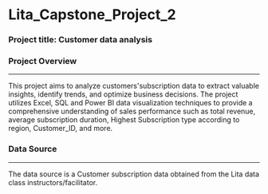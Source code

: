 # Lita_Capstone_Project_2

### Project title: Customer data analysis

### Project Overview
---
This project aims to analyze customers'subscription data to extract valuable insights, identify trends, and optimize business decisions. The project utilizes Excel, SQL and Power BI data visualization techniques to provide a comprehensive understanding of sales performance such as total revenue, average subscription duration, Highest Subscription type according to region, Customer_ID, and more.

### Data Source
---
The data source is a Customer subscription data obtained from the Lita data class instructors/facilitator.

